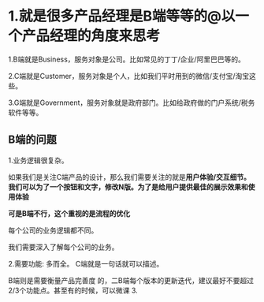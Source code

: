 # 1.就是很多产品经理是B端等等的@以一个产品经理的角度来思考
1.B端就是Business，服务对象是公司。比如常见的丁丁/企业/阿里巴巴等的。

2.C端就是Customer，服务对象是个人，比如我们平时用到的微信/支付宝/淘宝这些。

3.G端就是Government，服务对象就是政府部门。比如给政府做的门户系统/税务软件等等。

## B端的问题
1.业务逻辑很复杂。

如果我们是关注C端产品的设计，那么我们需要关注的就是**用户体验/交互细节。我们可以为了一个按钮和文字，修改N版。为了是给用户提供最佳的展示效果和使用体验**

**可是B端不行，这个重视的是流程的优化**

每个公司的业务逻辑都不同。

我们需要深入了解每个公司的业务。

2.需要功能: 多而全。
C端就是一句话就可以描述。

B端则是需要衡量产品完善度 的，二B端每个版本的更新迭代，建议最好不要超过2/3个功能点。甚至有的时候，可以微课
3.
